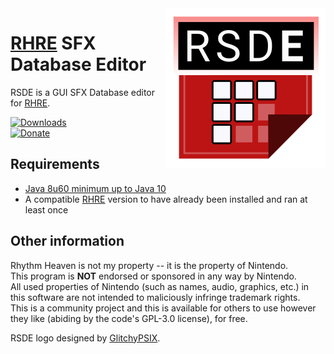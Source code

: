 <img align="right" src="gui/src/main/resources/icon/256.png" height="256" width="256">

# [RHRE](https://github.com/chrislo27/RhythmHeavenRemixEditor) SFX Database Editor

RSDE is a GUI SFX Database editor for [RHRE](https://github.com/chrislo27/RhythmHeavenRemixEditor).

[![Downloads](https://img.shields.io/github/downloads/chrislo27/RSDE/total.svg)](https://github.com/chrislo27/RSDE/releases)<br>
[![Donate](https://img.shields.io/badge/Donate-PayPal-blue.svg?logo=paypal)](https://www.paypal.com/cgi-bin/webscr?cmd=_s-xclick&hosted_button_id=VA45DPLCC4958)

## Requirements
* [Java 8u60 minimum up to Java 10](https://java.com/en/download/)
* A compatible [RHRE](https://github.com/chrislo27/RhythmHeavenRemixEditor) version to have already been installed and ran at least once

## Other information
Rhythm Heaven is not my property -- it is the property of Nintendo.<br>
This program is **NOT** endorsed or sponsored in any way by Nintendo.<br>
All used properties of Nintendo (such as names, audio, graphics, etc.) in this software are not intended to maliciously infringe trademark rights.<br>
This is a community project and this is available for others to use
however they like (abiding by the code's GPL-3.0 license), for free.

RSDE logo designed by [GlitchyPSIX](https://www.youtube.com/user/supermarioglitchy33/).<br>
